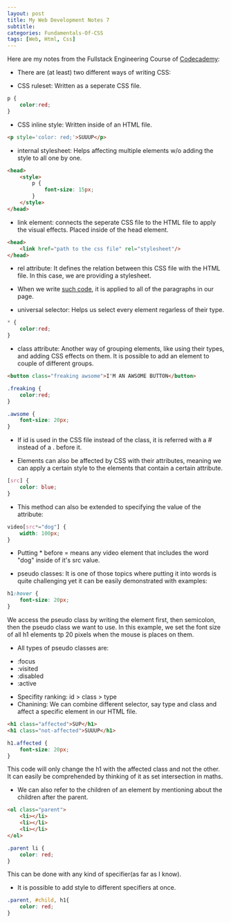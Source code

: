 ```yaml
---
layout: post
title: My Web Development Notes 7
subtitle: 
categories: Fundamentals-Of-CSS
tags: [Web, Html, Css]
---
```


Here are my notes from the Fullstack Engineering Course of [Codecademy](https://www.codecademy.com/):

- There are (at least) two different ways of writing CSS:
- <p id="p1">CSS ruleset: Written as a seperate CSS file.</p>
```CSS
p {
    color:red;
}
```

- CSS inline style: Written inside of an HTML file.
```HTML
<p style='color: red;'>SUUUP</p>
```

- internal stylesheet: Helps affecting multiple elements w/o adding the style to all one by one.
```HTML
<head>
    <style>
        p {
            font-size: 15px;
        }
    </style>
</head>
```

- link element: connects the seperate CSS file to the HTML file to apply the visual effects. Placed inside of the head element.

```HTML
<head>
    <link href="path to the css file" rel="stylesheet"/>
</head>
```

- rel attribute: It defines the relation between this CSS file with the HTML file. In this case, we are providing a stylesheet.

- When we write <a href="#p1">such code</a>, it is applied to all of the paragraphs in our page.
- universal selector: Helps us select every element regarless of their type.
```CSS
* {
    color:red;
}
```
- class attribute: Another way of grouping elements, like using their types, and adding CSS effects on them. It is possible to add an element to couple of different groups.

```HTML
<button class="freaking awsome">I'M AN AWSOME BUTTON</button>
```

```CSS
.freaking {
    color:red;
}

.awsome {
    font-size: 20px;
}
```

- If id is used in the CSS file instead of the class, it is referred with a # instead of a . before it.

- Elements can also be affected by CSS with their attributes, meaning we can apply a certain style to the elements that contain a certain attribute.
```CSS
[src] {
    color: blue;
}
```

- This method can also be extended to specifying the value of the attribute:
```CSS
video[src*="dog"] {
    width: 100px;
}
```

- Putting * before = means any video element that includes the word "dog" inside of it's src value.

- pseudo classes: It is one of those topics where putting it into words is quite challenging yet it can be easily demonstrated with examples:

```CSS
h1:hover {
    font-size: 20px;
}
```

We access the pseudo class by writing the element first, then semicolon, then the pseudo class we want to use. In this example, we set the font size of all h1 elements tp 20 pixels when the mouse is places on them.

- All types of pseudo classes are:
<ul>
    <li>:focus</li>
    <li>:visited</li>
    <li>:disabled</li>
    <li>:active</li>
</ul>

- Specifity ranking: id > class > type
- Chanining: We can combine different selector, say type and class and affect a specific element in our HTML file.

```HTML
<h1 class="affected">SUP</h1>
<h1 class="not-affected">SUUUP</h1>
```

```CSS
h1.affected {
    font-size: 20px;
}
```

This code will only change the h1 with the affected class and not the other. It can easily be comprehended by thinking of it as set intersection in maths.

- We can also refer to the children of an element by mentioning about the children after the parent.

```HTML
<ol class="parent">
    <li></li>
    <li></li>
    <li></li>
</ol>
```

```CSS
.parent li {
    color: red;
}
```

This can be done with any kind of specifier(as far as I know).

- It is possible to add style to different specifiers at once.

```CSS
.parent, #child, h1{
    color: red;
}
```
